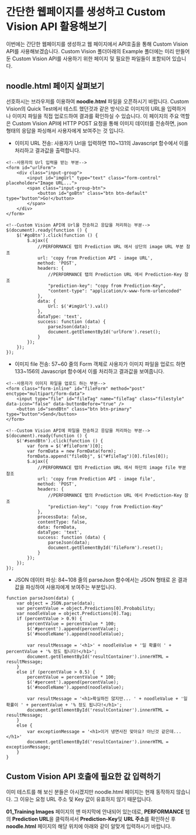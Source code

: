 # 간단한 웹페이지를 생성하고 Custom Vision API 활용해보기

이번에는 간단한 웹페이지를 생성하고 웹 페이지에서 API호출을 통해 Custom Vision API를 사용해보겠습니다. 
Custom Vision 폴더아래의 Example 폴더에는 미리 만들어둔 Custom Vision API를 사용하기 위한 페이지 및 필요한 파일들이 포함되어 있습니다. 

## noodle.html 페이지 살펴보기

선호하시는 브라우저를 이용하여 **noodle.html** 파일을 오픈하시기 바랍니다. Custom Vision의 Quick Test에서 테스트 했던것과 같은 방식으로 이미지의 URL을 입력하거나 이미지 파일을 직접 업로드하여 결과를 확인하실 수 있습니다. 
이 페이지의 주요 역할은 Custom Vision API에 HTTP POST 요청을 통해 이미지 데이터를 전송하면, json 형태의 응답을 파싱해서 사용자에게 보여주는 것 입니다. 

* 이미지 URL 전송: 사용자가 Url을 입력하면 110~131의 Javascript 함수에서 이를 처리하고 결과값을 출력합니다. 
```
<!--사용자의 Url 입력을 받는 부분-->
<form id="urlForm">
    <div class="input-group">
        <input id="imgUrl" type="text" class="form-control" placeholder="Image URL...">
        <span class="input-group-btn">
            <button id="goBtn" class="btn btn-default" type="button">Go!</button>
        </span>
    </div>
</form>

<!--Custom Vision API에 Url을 전송하고 응답을 처리하는 부분-->
$(document).ready(function () {
    $('#goBtn').click(function () {
        $.ajax({
            //PERFORMANCE 탭의 Prediction URL 에서 상단의 image URL 부분 참조 
            url: 'copy from Prediction API - image URL',
            method: 'POST',
            headers: {
                //PERFORMANCE 탭의 Prediction URL 에서 Prediction-Key 참조 
                "prediction-key": "copy from Prediction-Key",
                "content-type": "application/x-www-form-urlencoded"
            },
            data: {
                Url: $('#imgUrl').val()
            },
            dataType: 'text',
            success: function (data) {
                parseJson(data);
                document.getElementById('urlForm').reset();
            }
        });
    });
});
```
* 이미지 file 전송: 57~60 줄의 Form 객체로 사용자가 이미지 파일을 업로드 하면 133~156의 Javascript 함수에서 이를 처리하고 결과값을 보여줍니다. 
```
<!--사용자가 이미지 파일을 업로드 하는 부분-->
<form class="form-inline" id="fileForm" method="post" enctype="multipart/form-data">
    <input type="file" id="fileTag" name="fileTag" class="filestyle" data-icon="false" data-buttonBefore="true" />
    <button id="sendBtn" class="btn btn-primary" type="button">Send</button>
</form>

<!--Custom Vision API에 파일을 전송하고 응답을 처리하는 부분-->
$(document).ready(function () {
    $('#sendBtn').click(function () {
        var form = $('#fileForm')[0];
        var formData = new FormData(form);
        formData.append("fileObj", $("#fileTag")[0].files[0]);
        $.ajax({
            //PERFORMANCE 탭의 Prediction URL 에서 하단의 image file 부분 참조 
            url: 'copy from Prediction API - image file',
            method: 'POST',
            headers: {
                //PERFORMANCE 탭의 Prediction URL 에서 Prediction-Key 참조 
                "prediction-key": "copy from Prediction-Key"
            },
            processData: false,
            contentType: false,
            data: formData,
            dataType: 'text',
            success: function (data) {
                parseJson(data);
                document.getElementById('fileForm').reset();
            }
        });
    });
});
```
* JSON 데이터 파싱: 84~108 줄의 parseJson 함수에서는 JSON 형태로 온 결과값을 파싱하여 사용자에게 보여주는 부분입니다. 
```
function parseJson(data) {
    var object = JSON.parse(data);
    var percentValue = object.Predictions[0].Probability;
    var noodleValue = object.Predictions[0].Tag;
    if (percentValue > 0.9) {
        percentValue = percentValue * 100;
        $('#percent').append(percentValue);
        $('#noodleName').append(noodleValue);

        var resultMessage = '<h1>' + noodleValue + '일 확률이 ' + percentValue + '% 정도 됩니다!</h1>';
        document.getElementById('resultContainer').innerHTML = resultMessage;
    }
    else if (percentValue > 0.5) {
        percentValue = percentValue * 100;
        $('#percent').append(percentValue);
        $('#noodleName').append(noodleValue);

        var resultMessage = '<h1>확실하진 않지만... ' + noodleValue + '일 확률이 ' + percentValue + '% 정도 됩니다!</h1>';
        document.getElementById('resultContainer').innerHTML = resultMessage;
    }
    else {
        var exceptionMessage = '<h1>이거 냉면사진 맞아요? 아닌것 같은데...</h1>'
        document.getElementById('resultContainer').innerHTML = exceptionMessage;
    }
}
```

## Custom Vision API 호출에 필요한 값 입력하기

이미 테스트를 해 보신 분들은 아시겠지만 noodle.html 페이지는 현재 동작하지 않습니다. 그 이유는 요청 URL 주소 및 Key 값이 유효하지 않기 때문입니다. 

**01_Training Images** 페이지의 맨 마지막에 안내되어 있는데로, **PERFORMANCE** 탭의 **Prediction URL**을 클릭하셔서 **Prediction-Key**및 **URL 주소**를 확인하신 후 **noodle.html** 페이지의 해당 위치에 아래와 같이 알맞게 입력하시기 바랍니다. 







